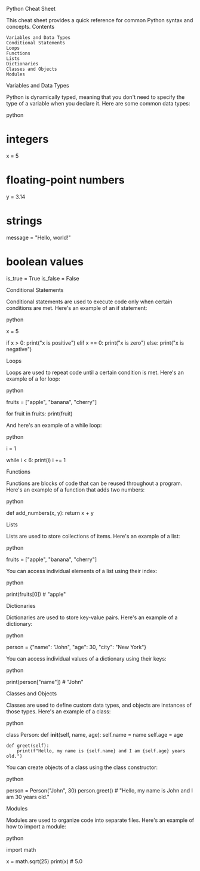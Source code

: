 Python Cheat Sheet

This cheat sheet provides a quick reference for common Python syntax and concepts.
Contents

    Variables and Data Types
    Conditional Statements
    Loops
    Functions
    Lists
    Dictionaries
    Classes and Objects
    Modules

Variables and Data Types

Python is dynamically typed, meaning that you don't need to specify the type of a variable when you declare it. Here are some common data types:

python

# integers
x = 5

# floating-point numbers
y = 3.14

# strings
message = "Hello, world!"

# boolean values
is_true = True
is_false = False

Conditional Statements

Conditional statements are used to execute code only when certain conditions are met. Here's an example of an if statement:

python

x = 5

if x > 0:
    print("x is positive")
elif x == 0:
    print("x is zero")
else:
    print("x is negative")

Loops

Loops are used to repeat code until a certain condition is met. Here's an example of a for loop:

python

fruits = ["apple", "banana", "cherry"]

for fruit in fruits:
    print(fruit)

And here's an example of a while loop:

python

i = 1

while i < 6:
    print(i)
    i += 1

Functions

Functions are blocks of code that can be reused throughout a program. Here's an example of a function that adds two numbers:

python

def add_numbers(x, y):
    return x + y

Lists

Lists are used to store collections of items. Here's an example of a list:

python

fruits = ["apple", "banana", "cherry"]

You can access individual elements of a list using their index:

python

print(fruits[0])  # "apple"

Dictionaries

Dictionaries are used to store key-value pairs. Here's an example of a dictionary:

python

person = {"name": "John", "age": 30, "city": "New York"}

You can access individual values of a dictionary using their keys:

python

print(person["name"])  # "John"

Classes and Objects

Classes are used to define custom data types, and objects are instances of those types. Here's an example of a class:

python

class Person:
    def __init__(self, name, age):
        self.name = name
        self.age = age

    def greet(self):
        print(f"Hello, my name is {self.name} and I am {self.age} years old.")

You can create objects of a class using the class constructor:

python

person = Person("John", 30)
person.greet()  # "Hello, my name is John and I am 30 years old."

Modules

Modules are used to organize code into separate files. Here's an example of how to import a module:

python

import math

x = math.sqrt(25)
print(x)  # 5.0
